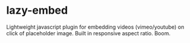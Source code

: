 # lazy-embed
Lightweight javascript plugin for embedding videos (vimeo/youtube) on click of placeholder image. Built in responsive aspect ratio. Boom.
